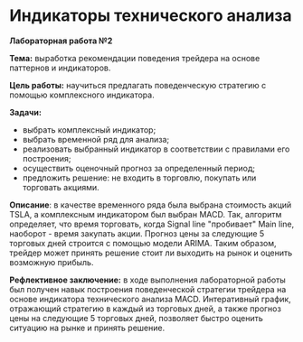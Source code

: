 # Индикаторы технического анализа
**Лабораторная работа №2**


**Тема:** выработка рекомендации поведения трейдера на основе паттернов и индикаторов.


**Цель работы:** научиться предлагать поведенческую стратегию с помощью комплексного индикатора.


**Задачи:**


- выбрать комплексный индикатор;
- выбрать временной ряд для анализа;
- реализовать выбранный индикатор в соответствии с правилами его построения;
- осуществить оценочный прогноз за определенный период;
- предложить решение: не входить в торговлю, покупать или торговать акциями.


**Описание**: в качестве временного ряда была выбрана стоимость акций TSLA, а комплексным индикатором был выбран MACD. Так, алгоритм определяет, что время торговать, когда Signal line "пробивает" Main line, наоборот - время закупать акции. Прогноз цены за следующие 5 торговых дней строится с помощью модели ARIMA. Таким образом, трейдер может принять решение стоит ли выходить на рынок и оценить возможную прибыль.


**Рефлективное заключение:** в ходе выполнения лабораторной работы был получен навык построения поведенческой стратегии трейдера на основе индикатора технического анализа MACD. Интеративный график, отражающий стратегию в каждый из торговых дней, а также прогноз цены на следующие 5 торговых дней, позволяет быстро оценить ситуацию на рынке и принять решение.
